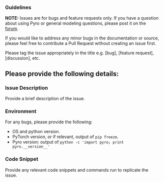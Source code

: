 ### Guidelines

**NOTE:** Issues are for bugs and feature requests only. If you have a question about using Pyro or general modeling questions, please post it on the [forum](https://forum.pyro.ai/).

If you would like to address any minor bugs in the documentation or source, please feel free to contribute a Pull Request without creating an issue first. 

Please tag the issue appropriately in the title e.g. [bug], [feature request], [discussion], etc.

Please provide the following details:
--------------------------------------------------------------------------------------------------
### Issue Description
Provide a brief description of the issue.

### Environment
For any bugs, please provide the following:
 - OS and python version.
 - PyTorch version, or if relevant, output of `pip freeze`.
 - Pyro version: output of `python -c 'import pyro; print pyro.__version__'`

### Code Snippet
Provide any relevant code snippets and commands run to replicate the issue.
